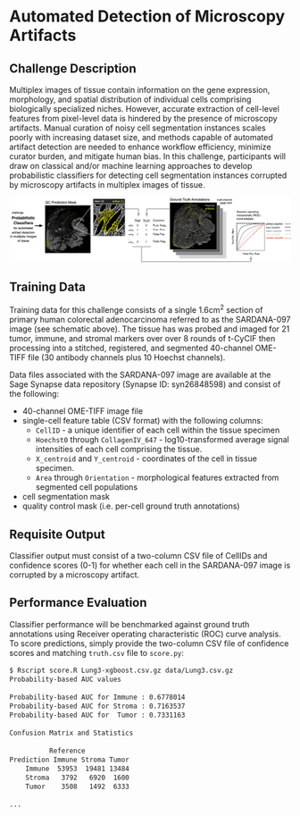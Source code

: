 # Automated Detection of Microscopy Artifacts

## Challenge Description
Multiplex images of tissue contain information on the gene expression, morphology, and spatial distribution of individual cells comprising biologically specialized niches. However, accurate extraction of cell-level features from pixel-level data is hindered by the presence of microscopy artifacts. Manual curation of noisy cell segmentation instances scales poorly with increasing dataset size, and methods capable of automated artifact detection are needed to enhance workflow efficiency, minimize curator burden, and mitigate human bias. In this challenge, participants will draw on classical and/or machine learning approaches to develop probabilistic classifiers for detecting cell segmentation instances corrupted by microscopy artifacts in multiplex images of tissue.

![](schematic.png)

## Training Data
Training data for this challenge consists of a single 1.6cm<sup>2</sup> section of primary human colorectal adenocarcinoma referred to as the SARDANA-097 image (see schematic above). The tissue has was probed and imaged for 21 tumor, immune, and stromal markers over over 8 rounds of t-CyCIF then processing into a stitched, registered, and segmented 40-channel OME-TIFF file (30 antibody channels plus 10 Hoechst channels).

Data files associated with the SARDANA-097 image are available at the Sage Synapse data repository (Synapse ID: syn26848598) and consist of the following:

   * 40-channel OME-TIFF image file
   * single-cell feature table (CSV format) with the following columns:
     * `CellID` - a unique identifier of each cell within the tissue specimen
     * `Hoechst0` through `CollagenIV_647` - log10-transformed average signal intensities of each cell comprising the tissue.  
     * `X_centroid` and `Y_centroid` - coordinates of the cell in tissue specimen.
     * `Area` through `Orientation` - morphological features extracted from segmented cell populations
   * cell segmentation mask
   * quality control mask (i.e. per-cell ground truth annotations)

## Requisite Output
Classifier output must consist of a two-column CSV file of CellIDs and confidence scores (0-1) for whether each cell in the SARDANA-097 image is corrupted by a microscopy artifact.

## Performance Evaluation
Classifier performance will be benchmarked against ground truth annotations using Receiver operating characteristic (ROC) curve analysis. To score predictions, simply provide the two-column CSV file of confidence scores and matching `truth.csv` file to `score.py`:

```
$ Rscript score.R Lung3-xgboost.csv.gz data/Lung3.csv.gz
Probability-based AUC values

Probability-based AUC for Immune : 0.6778014
Probability-based AUC for Stroma : 0.7163537
Probability-based AUC for  Tumor : 0.7331163

Confusion Matrix and Statistics

          Reference
Prediction Immune Stroma Tumor
    Immune  53953  19481 13484
    Stroma   3792   6920  1600
    Tumor    3508   1492  6333

...
```
